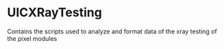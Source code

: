 UICXRayTesting
==============

Contains the scripts used to analyze and format data of the xray testing of the pixel modules 
